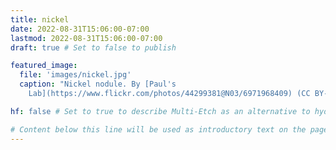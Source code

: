 ```yaml
---
title: nickel
date: 2022-08-31T15:06:00-07:00
lastmod: 2022-08-31T15:06:00-07:00
draft: true # Set to false to publish

featured_image:
  file: 'images/nickel.jpg'
  caption: "Nickel nodule. By [Paul's
    Lab](https://www.flickr.com/photos/44299381@N03/6971968409) (CC BY-SA 2.0)." # Markdown can be included here

hf: false # Set to true to describe Multi-Etch as an alternative to hydrofluoric acid for this metal.

# Content below this line will be used as introductory text on the page.
---
```

